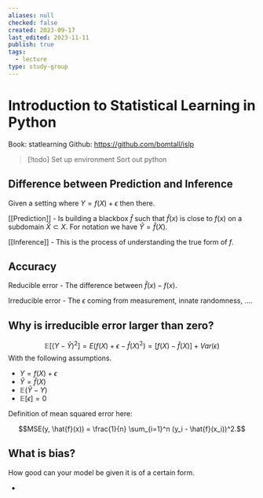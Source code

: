 ```yaml
---
aliases: null
checked: false
created: 2023-09-17
last_edited: 2023-11-11
publish: true
tags:
  - lecture
type: study-group
---
```

# Introduction to Statistical Learning in Python

Book: statlearning
Github: https://github.com/bomtall/islp

>[!todo] Set up environment
> Sort out python

## Difference between Prediction and Inference

Given a setting where $Y = f(X) + \epsilon$ then there.

[[Prediction]] - Is building a blackbox $\hat{f}$  such that $\hat{f}(x)$ is close to $f(x)$ on a subdomain $\hat{X} \subset X$. For notation we have $\hat{Y} = \hat{f}(X)$.

[[Inference]] - This is the process of understanding the true form of $f$.

## Accuracy

Reducible error - The difference between $\hat{f}(x) - f(x)$.

Irreducible error - The $\epsilon$ coming from measurement, innate randomness, ....

## Why is irreducible error larger than zero?

$$\mathbb{E}[(Y - \hat{Y})^2] = E(f(X) + \epsilon - \hat{f}(X)^2) = [f(X) - \hat{f}(X)] + Var(\epsilon)$$
With the following assumptions.

- $Y = f(X) + \epsilon$
- $\hat{Y} = \hat{f}(X)$
- $\mathbb{E}(\hat{Y} - Y)$
- $\mathbb{E}[\epsilon] = 0$

Definition of mean squared error here:

$$MSE(y, \hat{f}(x)) = \frac{1}{n} \sum_{i=1}^n (y_i - \hat{f}(x_i))^2.$$
## What is bias?

How good can your model be given it is of a certain form.


-
